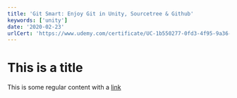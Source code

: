 ```yaml
---
title: 'Git Smart: Enjoy Git in Unity, Sourcetree & Github'
keywords: ['unity']
date: '2020-02-23'
urlCert: 'https://www.udemy.com/certificate/UC-1b550277-0fd3-4f95-9a36-b1b7d24ff78e/'
---
```


# This is a title

This is some regular content with a [link](https://google.com)